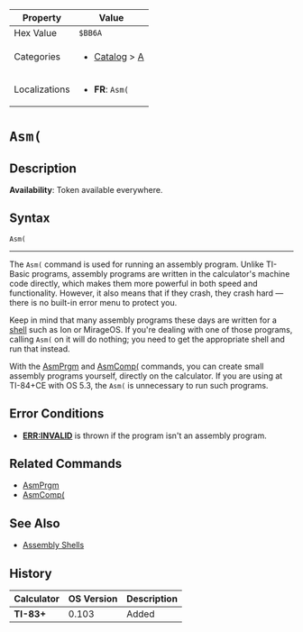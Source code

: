 | Property      | Value |
|---------------|-------|
| Hex Value     | `$BB6A`|
| Categories    | <ul><li>[Catalog](<../categories/Catalog.md>) > [A](<../categories/Catalog.md#A>)</li></ul> |
| Localizations | <ul><li><b>FR</b>: `Asm(`</li></ul> |

# `Asm(`

## Description



<b>Availability</b>: Token available everywhere.

## Syntax
`Asm(`

<hr>

The `Asm(` command is used for running an assembly program. Unlike TI-Basic programs, assembly programs are written in the calculator's machine code directly, which makes them more powerful in both speed and functionality. However, it also means that if they crash, they crash hard — there is no built-in error menu to protect you.

Keep in mind that many assembly programs these days are written for a [shell](/asmshells) such as Ion or MirageOS. If you're dealing with one of those programs, calling `Asm(` on it will do nothing; you need to get the appropriate shell and run that instead.

With the [AsmPrgm](/asmprgm) and [AsmComp(](/asmcomp) commands, you can create small assembly programs yourself, directly on the calculator. If you are using at TI-84+CE with OS 5.3, the `Asm(` is unnecessary to run such programs.

## Error Conditions

*   **[ERR:INVALID](/errors#invalid)** is thrown if the program isn't an assembly program.

## Related Commands

*   [AsmPrgm](/asmprgm)
*   [AsmComp(](/asmcomp)

## See Also

*   [Assembly Shells](/asmshells)

## History
| Calculator | OS Version | Description |
|------------|------------|-------------|
| <b>TI-83+</b> | 0.103 | Added |


